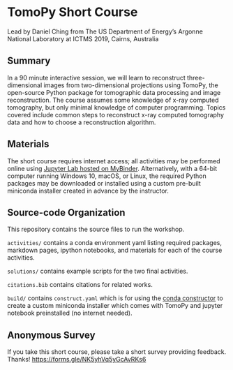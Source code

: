# TomoPy Short Course
Lead by Daniel Ching from The US Department of Energy’s Argonne National Laboratory at ICTMS 2019, Cairns, Australia

## Summary
In a 90 minute interactive session, we will learn to reconstruct three-dimensional images from two-dimensional projections using TomoPy, the open-source Python package for tomographic data processing and image reconstruction. The course assumes some knowledge of x-ray computed tomography, but only minimal knowledge of computer programming. Topics covered include common steps to reconstruct x-ray computed tomography data and how to choose a reconstruction algorithm.

## Materials
The short course requires internet access; all activities may be performed online using [Jupyter Lab hosted on MyBinder](https://mybinder.org/v2/gh/tomography/tomopy-short-course/master?urlpath=lab). Alternatively, with a 64-bit computer running Windows 10, macOS, or Linux, the required Python packages may be downloaded or installed using a custom pre-built miniconda installer created in advance by the instructor.

## Source-code Organization
This repository contains the source files to run the workshop.

`activities/` contains a conda environment yaml listing required packages, markdown pages, ipython notebooks, and materials for each of the course activities.

`solutions/` contains example scripts for the two final activities.

`citations.bib` contains citations for related works.

`build/` contains `construct.yaml` which is for using the [conda constructor](https://github.com/conda/constructor) to create a custom miniconda installer which comes with TomoPy and jupyter notebook preinstalled (no internet needed).

## Anonymous Survey

If you take this short course, please take a short survey providing feedback. Thanks! https://forms.gle/NK5yhVq5yGcAvRKs6
